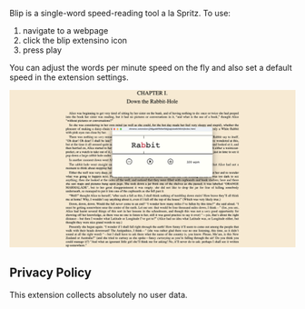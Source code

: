 Blip is a single-word speed-reading tool a la Spritz. To use:

1. navigate to a webpage
2. click the blip extensino icon
3. press play

You can adjust the words per minute speed on the fly and also set a default speed in the extension settings.

<img src="screenshot.png" alt="blip screenshot" width="800"/>

## Privacy Policy

This extension collects absolutely no user data.
